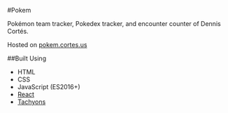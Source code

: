 #Pokem

Pokémon team tracker, Pokedex tracker, and encounter counter of Dennis Cortés.

Hosted on [pokem.cortes.us](http://pokem.cortes.us)

##Built Using
- HTML
- CSS
- JavaScript (ES2016+)
- [React](https://facebook.github.io/react)
- [Tachyons](http://tachyons.io)
